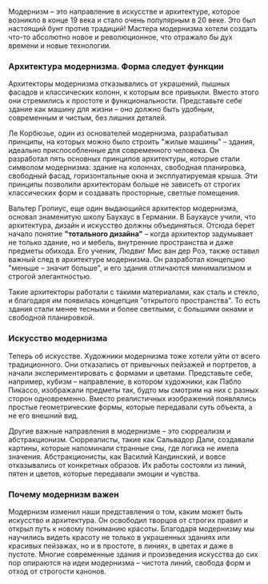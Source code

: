 Модернизм – это направление в искусстве и архитектуре, которое возникло в конце 19 века и стало очень популярным в 20 веке. Это был настоящий бунт против традиций! Мастера модернизма хотели создать что-то абсолютно новое и революционное, что отражало бы дух времени и новые технологии.
### Архитектура модернизма. Форма следует функции
Архитекторы модернизма отказывались от украшений, пышных фасадов и классических колонн, к которым все привыкли. Вместо этого они стремились к простоте и функциональности. Представьте себе здание как машину для жизни – оно должно быть удобным, современным и чистым, без лишних деталей. 

Ле Корбюзье, один из основателей модернизма, разрабатывал принципы, на которых можно было строить "жилые машины" – здания, идеально приспособленные для современного человека. Он разработал пять основных принципов архитектуры, которые стали символом модернизма: здание на колоннах, свободная планировка, свободный фасад, горизонтальные окна и эксплуатируемая крыша. Эти принципы позволили архитекторам больше не зависеть от строгих классических форм и создавать просторные, светлые помещения.

Вальтер Гропиус, еще один выдающийся архитектор модернизма, основал знаменитую школу Баухаус в Германии. В Баухаусе учили, что архитектура, дизайн и искусство должны объединяться. Отсюда берет начало понятие **"тотального дизайна"** – когда архитектор задумывает не только здание, но и мебель, внутренние пространства и даже предметы обихода. Его ученик, Людвиг Мис ван дер Роэ, также оставил важный след в архитектуре модернизма. Он разработал концепцию "меньше – значит больше", и его здания отличаются минимализмом и строгой элегантностью.

Такие архитекторы работали с такими материалами, как сталь и стекло, и благодаря им появилась концепция "открытого пространства". То есть здания стали менее тесными и более светлыми, с большими окнами и свободной планировкой.

### Искусство модернизма
Теперь об искусстве. Художники модернизма тоже хотели уйти от всего традиционного. Они отказались от привычных пейзажей и портретов, а начали экспериментировать с формами и цветами. Представьте себе, например, кубизм – направление, в котором художники, как Пабло Пикассо, изображали предметы так, будто мы смотрим на них с разных сторон одновременно. Вместо реалистичных изображений появлялись простые геометрические формы, которые передавали суть объекта, а не его внешний вид.

Другие важные направления в модернизме – это сюрреализм и абстракционизм. Сюрреалисты, такие как Сальвадор Дали, создавали картины, которые напоминали странные сны, где логика не имела значения. Абстракционисты, как Василий Кандинский, и вовсе отказывались от конкретных образов. Их работы состояли из линий, пятен и цветов, которые передавали эмоции и чувства.
### Почему модернизм важен
Модернизм изменил наши представления о том, каким может быть искусство и архитектура. Он освободил творцов от строгих правил и открыл путь к новому пониманию красоты. Благодаря модернизму мы научились видеть красоту не только в украшенных зданиях или красивых пейзажах, но и в простоте, в линиях, в цветах и даже в пустоте. Многие современные здания и произведения искусства до сих пор опираются на идеи модернизма – чистота линий, свобода форм и отход от строгости канонов.